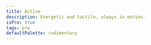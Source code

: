 ```yaml
---
title: Active
description: Energetic and tactile, always in motion.
isPro: true
tags: pro
defaultPalette: rudimentary
---
```


